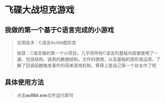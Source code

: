 # 飞碟大战坦克游戏

## 我做的第一个基于C语言完成的小游戏

> 应用技术：C语言Acillib图形库
>
> 收获：C语言做的第一个小项目，几乎将所有C语言的基础内容都使用了一遍，包括结构，链表的数据结构，文件的使用，以及基础的图形库运用，了解了回调函数触发事件的简单游戏机制，算得上是自己第一个处女作了吧

## 具体使用方法

> 点击**acllibl.exe**文件运行即可
